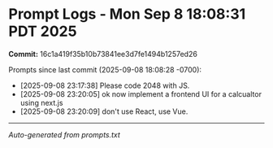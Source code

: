 # Prompt Logs - Mon Sep  8 18:08:31 PDT 2025
**Commit:** 16c1a419f35b10b73841ee3d7fe1494b1257ed26

Prompts since last commit (2025-09-08 18:08:28 -0700):

- [2025-09-08 23:17:38] Please code 2048 with JS.
- [2025-09-08 23:20:05] ok now implement a frontend UI for a calcualtor using next.js
- [2025-09-08 23:20:09] don't use React, use Vue.

---
*Auto-generated from prompts.txt*
